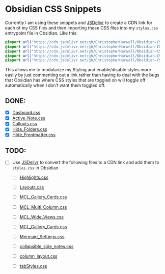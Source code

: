 # Obsidian CSS Snippets

Currently I am using these snippets and [JSDelivr](https://www.jsdelivr.com/github) to create a CDN link for each of my CSS files and then importing these CSS files into my `styles.css` entrypoint file in Obsidian. Like this:

```css
@import url("https://cdn.jsdelivr.net/gh/ChristopherHarwell/Obsidian-CSS@main/Dasboard.css");
@import url("https://cdn.jsdelivr.net/gh/ChristopherHarwell/Obsidian-CSS@main/Active_Note.css");
@import url("https://cdn.jsdelivr.net/gh/ChristopherHarwell/Obsidian-CSS@main/Callouts.css");
@import url("https://cdn.jsdelivr.net/gh/ChristopherHarwell/Obsidian-CSS@main/Hide_Folders.css");
@import url("https://cdn.jsdelivr.net/gh/ChristopherHarwell/Obsidian-CSS@main/Hide_Frontmatter.css");
```

This allows me to modularize my Styling and enable/disable styles more easily by just commenting out a link rather than having to deal with the bugs that Obsidian has where CSS styles that are toggled on will toggle off automatically when I don't want them toggled off.

## DONE:
- [x] [Dasboard.css](https://github.com/ChristopherHarwell/Obsidian-CSS/blob/main/Dasboard.css)
- [x] [Active_Note.css](https://github.com/ChristopherHarwell/Obsidian-CSS/blob/main/Active_Note.css)
- [x] [Callouts.css](https://github.com/ChristopherHarwell/Obsidian-CSS/blob/main/Callouts.css)
- [x] [Hide_Folders.css](https://github.com/ChristopherHarwell/Obsidian-CSS/blob/main/Hide_Folders.css)
- [x] [Hide_Frontmatter.css](https://github.com/ChristopherHarwell/Obsidian-CSS/blob/main/Hide_Frontmatter.css)

## TODO:
- [ ] Use [JSDelivr](https://www.jsdelivr.com/github) to convert the following files to a CDN link and add them to `styles.css` in Obsidian
  - [ ] [Highlights.css](https://github.com/ChristopherHarwell/Obsidian-CSS/blob/main/Highlights.css)
  - [ ] [Layouts.css](https://github.com/ChristopherHarwell/Obsidian-CSS/blob/main/Layouts.css)
  - [ ] [MCL_Gallery_Cards.css](https://github.com/ChristopherHarwell/Obsidian-CSS/blob/main/MCL_Gallery_Cards.css)
  - [ ] [MCL_Multi_Column.css](https://github.com/ChristopherHarwell/Obsidian-CSS/blob/main/MCL_Multi_Column.css)
  - [ ] [MCL_Wide_Views.css](https://github.com/ChristopherHarwell/Obsidian-CSS/blob/main/MCL_Gallery_Views.css)
  - [ ] [MCL_Gallery_Cards.css](https://github.com/ChristopherHarwell/Obsidian-CSS/blob/main/MCL_Gallery_Cards.css)
  - [ ] [Mermaid_Settings.css](https://github.com/ChristopherHarwell/Obsidian-CSS/blob/main/Mermaid_Settings.css)
  - [ ] [collapsible_side_notes.css](https://github.com/ChristopherHarwell/Obsidian-CSS/blob/main/collapsible_side_notes.css)
  - [ ] [column_layout.css](https://github.com/ChristopherHarwell/Obsidian-CSS/blob/main/column_layout.css)
  - [ ] [tabStyles.css](https://github.com/ChristopherHarwell/Obsidian-CSS/blob/main/tabStyles.css)

